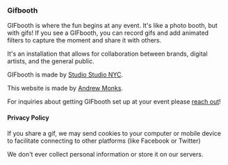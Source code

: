 ### Gifbooth

GIFbooth is where the fun begins at any event. It's like a photo booth, but with gifs! If you see a GIFbooth, you can record gifs and add animated filters to capture the moment and share it with others.

It's an installation that allows for collaboration between brands, digital artists, and the general public.

GIFbooth is made by [Studio Studio NYC](//ssttuuddiioo.com/).

This website is made by [Andrew Monks](//monks.co).

For inquiries about getting GIFbooth set up at your event please [reach out](mailto:pablo@studiostudio.nyc)!

#### Privacy Policy

If you share a gif, we may send cookies to your computer or mobile device to facilitate connecting to other platforms (like Facebook or Twitter)

We don't ever collect personal information or store it on our servers.
